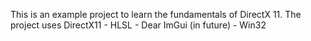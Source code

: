 This is an example project to learn the fundamentals of DirectX 11.
The project uses DirectX11 - HLSL - Dear ImGui (in future) - Win32